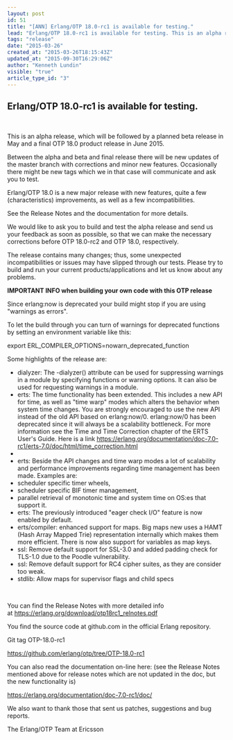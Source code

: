 ```yaml
---
layout: post
id: 51
title: "[ANN] Erlang/OTP 18.0-rc1 is available for testing."
lead: "Erlang/OTP 18.0-rc1 is available for testing. This is an alpha release, which will be followed by a planned beta release in May and a final OTP 18.0 product release in June 2015. "
tags: "release"
date: "2015-03-26"
created_at: "2015-03-26T18:15:43Z"
updated_at: "2015-09-30T16:29:06Z"
author: "Kenneth Lundin"
visible: "true"
article_type_id: "3"
---
```


## Erlang/OTP 18.0-rc1 is available for testing.

  

 This is an alpha release, which will be followed by a planned beta release in May and a final OTP 18.0 product release in June 2015.

 Between the alpha and beta and final release there will be new updates of the master branch with corrections and minor new features. Occasionally there might be new tags which we in that case will communicate and ask you to test.

 Erlang/OTP 18.0 is a new major release with new features, quite a few (characteristics) improvements, as well as a few incompatibilities. 

 See the Release Notes and the documentation for more details.

 We would like to ask you to build and test the alpha release and send us your feedback as soon as possible, so that we can make the necessary corrections before OTP 18.0-rc2 and OTP 18.0, respectively.

 The release contains many changes; thus, some unexpected incompatibilities or issues may have slipped through our tests. Please try to build and run your current products/applications and let us know about any problems.

**IMPORTANT INFO when building your own code with this OTP release**

 Since erlang:now is deprecated your build might stop if you are using "warnings as errors".

 To let the build through you can turn of warnings for deprecated functions by setting an environment variable like this:

 export ERL_COMPILER_OPTIONS=nowarn_deprecated_function

 Some highlights of the release are:
* dialyzer: The -dialyzer() attribute can be used for suppressing warnings in a module by specifying functions or warning options. It can also be used for requesting warnings in a module.
* erts: The time functionality has been extended. This includes a new API for time, as well as "time warp" modes which alters the behavior when system time changes. You are strongly encouraged to use the new API instead of the old API based on erlang:now/0. erlang:now/0 has been deprecated since it will always be a scalability bottleneck. For more information see the Time and Time Correction chapter of the ERTS User's Guide. Here is a link <https://erlang.org/documentation/doc-7.0-rc1/erts-7.0/doc/html/time_correction.html>
*  
* erts: Beside the API changes and time warp modes a lot of scalability and performance improvements regarding time management has been made. Examples are: 
* scheduler specific timer wheels,
* scheduler specific BIF timer management,
* parallel retrieval of monotonic time and system time on OS:es that support it.
* erts: The previously introduced "eager check I/O" feature is now enabled by default.
* erts/compiler: enhanced support for maps. Big maps new uses a HAMT (Hash Array Mapped Trie) representation internally which makes them more efficient. There is now also support for variables as map keys.  
* ssl: Remove default support for SSL-3.0 and added padding check for TLS-1.0 due to the Poodle vulnerability.
* ssl: Remove default support for RC4 cipher suites, as they are consider too weak.
* stdlib: Allow maps for supervisor flags and child specs

  

 You can find the Release Notes with more detailed info at <https://erlang.org/download/otp18rc1_relnotes.pdf>

 You find the source code at github.com in the official Erlang repository.

 Git tag OTP-18.0-rc1

[https://github.com/erlang/otp/tree/OTP-18.0-rc1
](https://github.com/erlang/otp/tree/OTP-18.0-rc1)

 You can also read the documentation on-line here: (see the Release Notes mentioned above for release notes which are not updated in the doc, but the new functionality is)

[https://erlang.org/documentation/doc-7.0-rc1/doc/
](https://erlang.org/documentation/doc-7.0-rc1/doc/)

 We also want to thank those that sent us patches, suggestions and bug reports.

 The Erlang/OTP Team at Ericsson
